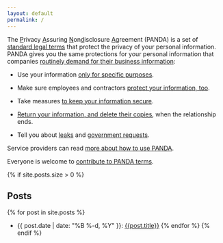 ```yaml
---
layout: default
permalink: /
---
```


The <u>P</u>rivacy <u>A</u>ssuring <u>N</u>on<u>d</u>isclosure <u>A</u>greement (PANDA) is a set of [standard legal terms](/versions/1.0.0) that protect the privacy of your personal information.  PANDA gives you the same protections for your personal information that companies [routinely demand for their business information](https://en.wikipedia.org/wiki/Non-disclosure_agreement):

- Use your information [only for specific purposes](/versions/1.0.0#limited-use).

- Make sure employees and contractors [protect your information, too](/versions/1.0.0#oversight).

- Take measures [to keep your information secure](/versions/1.0.0#security).

- [Return your information, and delete their copies](/verions/1.0.0#return-and-destruction), when the relationship ends.

- Tell you about [leaks](/versions/1.0.0#leaks) and [government requests](/versions/1.0.0#required-disclosure).

Service providers can read [more about how to use PANDA](/how).

Everyone is welcome to [contribute to PANDA terms](/contribute).

{% if site.posts.size > 0 %}
## Posts
{% for post in site.posts %}
- {{ post.date | date: "%B %-d, %Y" }}: [{{post.title}}]({{post.url}})
{% endfor %}
{% endif %}
